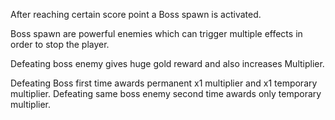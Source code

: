 After reaching certain score point a Boss spawn is activated.

Boss spawn are powerful enemies which can trigger multiple effects in order to stop the player.

Defeating boss enemy gives huge gold reward and also increases Multiplier.

Defeating Boss first time awards permanent x1 multiplier and x1 temporary multiplier. Defeating same boss enemy second time awards only temporary multiplier.